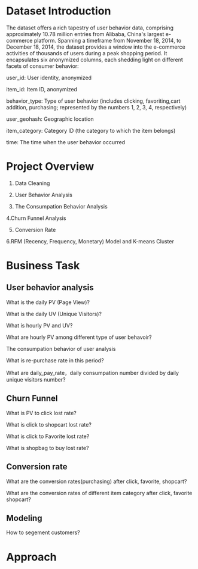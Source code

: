 # Dataset Introduction
The dataset offers a rich tapestry of user behavior data, comprising approximately 10.78 million entries from Alibaba, China's largest e-commerce platform. Spanning a timeframe from November 18, 2014, to December 18, 2014, the dataset provides a window into the e-commerce activities of thousands of users during a peak shopping period. It encapsulates six anonymized columns, each shedding light on different facets of consumer behavior:

user_id: User identity, anonymized

item_id: Item ID, anonymized

behavior_type: Type of user behavior (includes clicking, favoriting,cart addition, purchasing; represented by the numbers 1, 2, 3, 4, respectively)

user_geohash: Geographic location

item_category: Category ID (the category to which the item belongs)

time: The time when the user behavior occurred


# Project Overview

1. Data Cleaning

2. User Behavior Analysis

3. The Consumpation Behavior Analysis

4.Churn Funnel Analysis

5. Conversion Rate

6.RFM (Recency, Frequency, Monetary) Model and K-means Cluster



#  Business Task
## User behavior analysis
What is the daily PV (Page View)?

What is the daily UV (Unique Visitors)?

What is hourly PV and UV?

What are hourly PV  among different type of user behavoir?

The consumpation behavior of user analysis

What is re-purchase rate in this period?

What are daily_pay_rate，daily consumpation number divided by daily unique visitors number?

## Churn Funnel
What is PV to click lost rate?

What is click to shopcart lost rate?

What is click to Favorite lost rate?

What is shopbag to buy lost rate?

## Conversion rate

 What are the conversion rates(purchasing) after click, favorite, shopcart?

 What are the conversion rates of different item category after click, favorite shopcart?

 ## Modeling

How to segement customers?

# Approach
